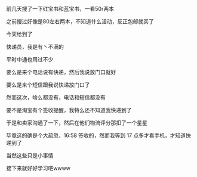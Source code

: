 前几天搜了一下红宝书和蓝宝书，一看50r两本

之前搜过好像是80左右两本，不知道什么活动，反正包邮就买了

今天给到了

快递员，我是有丶不满的

平时中通也用过不少

要么是来个电话说有快递，然后我说放门口就好

要么是来个短信跟我说快递放门口了

然而这次，啥么都没有，电话和短信都没有

要不是淘宝有个签收提醒，我特么还不知道我快递到了

于是和卖家沟通了一下，然后在他们物流评分那扣了一个星星

毕竟这的确是个大疏忽，16:58 签收的，然而我等到 17 点多才看手机，才知道快递到了

当然这些只是小事情

接下来就好好学习吧wwww

